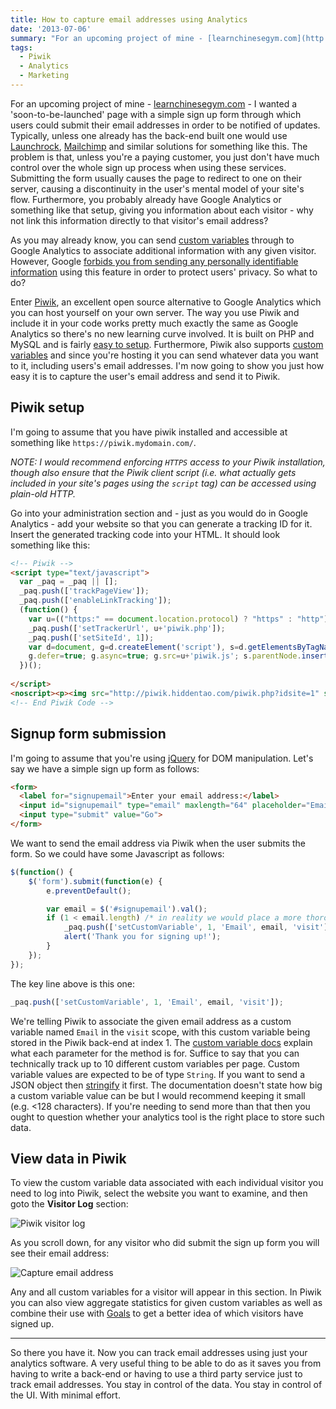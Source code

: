 ```yaml
---
title: How to capture email addresses using Analytics
date: '2013-07-06'
summary: "For an upcoming project of mine - [learnchinesegym.com](http:&#47;&#47;learnchinesegym.com) - I wanted a 'soon-to-be-launched' page with a simple sign up form through which users could submit their email addresses in order to be notified of updates. Typically, unless one already has the back-end built one would use [Launchrock](http:&#47;&#47;launchrock.com), [Mailchimp](http:&#47;&#47;mailchimp.com) and similar solutions for something like this. The problem is that, unless you're a paying customer, you just don't have much control over the whole sign up process when using these services. Submitting the form usually causes the page to redirect to one on their server, causing a discontinuity in the user's mental model of your site's flow. Furthermore, you probably already have Google Analytics or something like that setup, giving you information about each visitor - why not link this information directly to that visitor's email address?\r\n"
tags:
  - Piwik
  - Analytics
  - Marketing
---
```

For an upcoming project of mine - [learnchinesegym.com](http://learnchinesegym.com) - I wanted a 'soon-to-be-launched' page with a simple sign up form through which users could submit their email addresses in order to be notified of updates. Typically, unless one already has the back-end built one would use [Launchrock](http://launchrock.com), [Mailchimp](http://mailchimp.com) and similar solutions for something like this. The problem is that, unless you're a paying customer, you just don't have much control over the whole sign up process when using these services. Submitting the form usually causes the page to redirect to one on their server, causing a discontinuity in the user's mental model of your site's flow. Furthermore, you probably already have Google Analytics or something like that setup, giving you information about each visitor - why not link this information directly to that visitor's email address?

As you may already know, you can send [custom variables](https://developers.google.com/analytics/devguides/collection/gajs/gaTrackingCustomVariables) through to Google Analytics to associate additional information with any given visitor. However, Google [forbids you from sending any personally identifiable information](https://support.google.com/analytics/answer/2795983?hl=en) using this feature in order to protect users' privacy. So what to do?

Enter [Piwik](http://piwik.org/), an excellent open source alternative to Google Analytics which you can host yourself on your own server. The way you use Piwik and include it in your code works pretty much exactly the same as Google Analytics so there's no new learning curve involved. It is built on PHP and MySQL and is fairly [easy to setup](http://piwik.org/docs/installation/). Furthermore, Piwik also supports [custom variables](http://piwik.org/docs/custom-variables/) and since you're hosting it you can send whatever data you want to it, including users's email addresses. I'm now going to show you just how easy it is to capture the user's email address and send it to Piwik.

## Piwik setup

I'm going to assume that you have piwik installed and accessible at something like `https://piwik.mydomain.com/`.

_NOTE: I would recommend enforcing `HTTPS` access to your Piwik installation, though also ensure that the Piwik client script (i.e. what actually gets included in your site's pages using the `script` tag) can be accessed using plain-old HTTP._

Go into your administration section and - just as you would do in Google Analytics - add your website so that you can generate a tracking ID for it. Insert the generated tracking code into your HTML. It should look something like this:

```html
<!-- Piwik -->
<script type="text/javascript">
  var _paq = _paq || [];
  _paq.push(['trackPageView']);
  _paq.push(['enableLinkTracking']);
  (function() {
    var u=(("https:" == document.location.protocol) ? "https" : "http") + "://piwik.mydomain.com/";
    _paq.push(['setTrackerUrl', u+'piwik.php']);
    _paq.push(['setSiteId', 1]);
    var d=document, g=d.createElement('script'), s=d.getElementsByTagName('script')[0]; g.type='text/javascript';
    g.defer=true; g.async=true; g.src=u+'piwik.js'; s.parentNode.insertBefore(g,s);
  })();
 
</script>
<noscript><p><img src="http://piwik.hiddentao.com/piwik.php?idsite=1" style="border:0" alt="" /></p></noscript>
<!-- End Piwik Code -->
```

## Signup form submission

I'm going to assume that you're using [jQuery](http://jquery.com) for DOM manipulation. Let's say we have a simple sign up form as follows:

```html
<form>
  <label for="signupemail">Enter your email address:</label>
  <input id="signupemail" type="email" maxlength="64" placeholder="Email address">
  <input type="submit" value="Go">
</form>
```

We want to send the email address via Piwik when the user submits the form. So we could have some Javascript as follows:

```js
$(function() {
    $('form').submit(function(e) {
        e.preventDefault();

        var email = $('#signupemail').val();
        if (1 < email.length) /* in reality we would place a more thorough check for email address validity here */ {
            _paq.push(['setCustomVariable', 1, 'Email', email, 'visit']);
            alert('Thank you for signing up!');
        }
    });
});
```

The key line above is this one:

```js
_paq.push(['setCustomVariable', 1, 'Email', email, 'visit']);
```

We're telling Piwik to associate the given email address as a custom variable named `Email` in the `visit` scope, with this custom variable being stored in the Piwik back-end at index 1\. The [custom variable docs](http://piwik.org/docs/javascript-tracking/#toc-custom-variables) explain what each parameter for the method is for. Suffice to say that you can technically track up to 10 different custom variables per page. Custom variable values are expected to be of type `String`. If you want to send a JSON object then [stringify](https://developer.mozilla.org/en-US/docs/Web/JavaScript/Reference/Global_Objects/JSON/stringify) it first. The documentation doesn't state how big a custom variable value can be but I would recommend keeping it small (e.g. <128 characters). If you're needing to send more than that then you ought to question whether your analytics tool is the right place to store such data.

## View data in Piwik

To view the custom variable data associated with each individual visitor you need to log into Piwik, select the website you want to examine, and then goto the **Visitor Log** section:

![Piwik visitor log](http://farm6.staticflickr.com/5481/9219181651_12dc61433c_o.png)

As you scroll down, for any visitor who did submit the sign up form you will see their email address:

![Capture email address](http://farm4.staticflickr.com/3681/9219181593_309b723497_b.jpg)

Any and all custom variables for a visitor will appear in this section. In Piwik you can also view aggregate statistics for given custom variables as well as combine their use with [Goals](http://piwik.org/docs/tracking-goals-web-analytics/) to get a better idea of which visitors have signed up.

---

So there you have it. Now you can track email addresses using just your analytics software. A very useful thing to be able to do as it saves you from having to write a back-end or having to use a third party service just to track email addresses. You stay in control of the data. You stay in control of the UI. With minimal effort.
